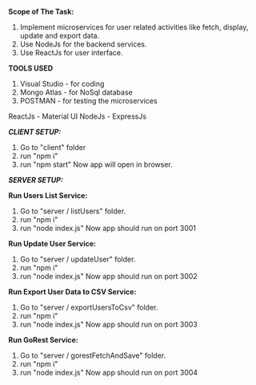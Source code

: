 **Scope of The Task:**
1. Implement microservices for user related activities like fetch, display, update and export data.
2. Use NodeJs for the backend services.
3. Use ReactJs for user interface. 


**TOOLS USED**
1. Visual Studio - for coding
2. Mongo Atlas - for NoSql database
3. POSTMAN - for testing the microservices


ReactJs - Material UI 
NodeJs - ExpressJs


***CLIENT SETUP:***

1. Go to "client" folder
2. run "npm i"
3. run "npm start"
Now app will open in browser.


***SERVER SETUP:***


**Run Users List Service:**
1. Go to "server / listUsers" folder.
2. run "npm i"
3. run "node index.js"
Now app should run on port 3001


**Run Update User Service:**
1. Go to "server / updateUser" folder.
2. run "npm i"
3. run "node index.js"
Now app should run on port 3002


**Run Export User Data to CSV Service:**
1. Go to "server / exportUsersToCsv" folder.
2. run "npm i"
3. run "node index.js"
Now app should run on port 3003


**Run GoRest Service:**
1. Go to "server / gorestFetchAndSave" folder.
2. run "npm i"
3. run "node index.js"
Now app should run on port 3004



